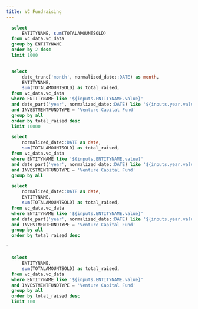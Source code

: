 ```yaml
---
title: VC Fundraising
---
```


```sql vc_data
  select
      ENTITYNAME, sum(TOTALAMOUNTSOLD)
  from vc_data.vc_data
  group by ENTITYNAME
  order by 2 desc
  limit 1000
  
```


<Dropdown data={vc_data} name=ENTITYNAME value=ENTITYNAME>
    <DropdownOption value="%" valueLabel="All Firms"/>
</Dropdown>

<Dropdown name=year default=%>
    <DropdownOption value=% valueLabel="All Years" order={1}/>
    <DropdownOption value=2019/>
    <DropdownOption value=2020/>
    <DropdownOption value=2021/>
    <DropdownOption value=2022/>
    <DropdownOption value=2023/>
    <DropdownOption value=2024/>
</Dropdown>

```sql data_raised_by_firm
  select 
      date_trunc('month', normalized_date::DATE) as month,
      ENTITYNAME,
      sum(TOTALAMOUNTSOLD) as total_raised,
  from vc_data.vc_data
  where ENTITYNAME like '${inputs.ENTITYNAME.value}'
  and date_part('year', normalized_date::DATE) like '${inputs.year.value}' 
  and INVESTMENTFUNDTYPE = 'Venture Capital Fund'
  group by all
  order by total_raised desc
  limit 10000
```

<BarChart
    data={data_raised_by_firm}
    title="Raised by year, {inputs.year.label}"
    x=month
    y=total_raised
    yFmt=usd2b
/>

```sql heatmap
  select 
      normalized_date::DATE as date,
      sum(TOTALAMOUNTSOLD) as total_raised,
  from vc_data.vc_data
  where ENTITYNAME like '${inputs.ENTITYNAME.value}'
  and date_part('year', normalized_date::DATE) like '${inputs.year.value}' 
  and INVESTMENTFUNDTYPE = 'Venture Capital Fund'
  group by all
```

<CalendarHeatmap
    data={heatmap}
    date=date
    value=total_raised
    valueFmt=usd 
    connectGroup=group1
/>

```sql datatable
  select 
      normalized_date::DATE as date,
      ENTITYNAME,
      sum(TOTALAMOUNTSOLD) as total_raised,
  from vc_data.vc_data
  where ENTITYNAME like '${inputs.ENTITYNAME.value}'
  and date_part('year', normalized_date::DATE) like '${inputs.year.value}' 
  and INVESTMENTFUNDTYPE = 'Venture Capital Fund'
  group by all
  order by total_raised desc
```

<DataTable data={datatable}>
  <Column id=date  />
  <Column id=ENTITYNAME  />
  <Column id=total_raised  fmt=usd1m/>
</DataTable>`


```sql chart_query
  select 
      ENTITYNAME,
      sum(TOTALAMOUNTSOLD) as total_raised,
  from vc_data.vc_data
  where ENTITYNAME like '${inputs.ENTITYNAME.value}'
  and INVESTMENTFUNDTYPE = 'Venture Capital Fund'
  group by all
  order by total_raised desc
  limit 100
```

<BarChart
    data={chart_query}
    title="All Time Raised"
    x=ENTITYNAME
    y=total_raised
    swapXY=true
/>
